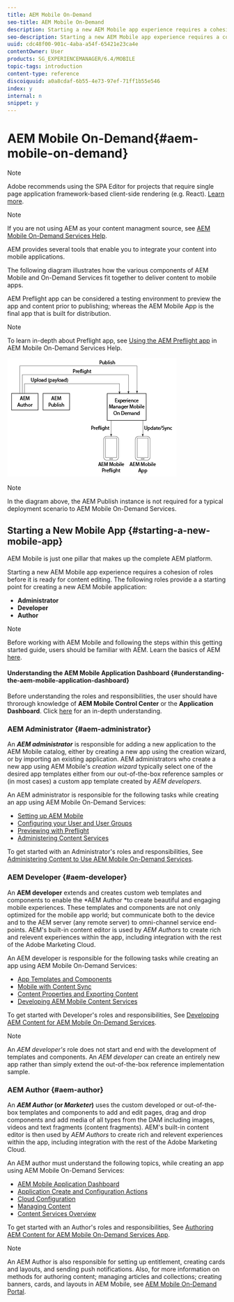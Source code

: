 ```yaml
---
title: AEM Mobile On-Demand
seo-title: AEM Mobile On-Demand
description: Starting a new AEM Mobile app experience requires a cohesion of roles before it is ready for content editing. Follow this page to get started with AEM mobile On-Demand services.
seo-description: Starting a new AEM Mobile app experience requires a cohesion of roles before it is ready for content editing. Follow this page to get started with AEM mobile On-Demand services.
uuid: cdc48f00-901c-4aba-a54f-65421e23ca4e
contentOwner: User
products: SG_EXPERIENCEMANAGER/6.4/MOBILE
topic-tags: introduction
content-type: reference
discoiquuid: a0a8cdaf-6b55-4e73-97ef-71ff1b55e546
index: y
internal: n
snippet: y
---
```


# AEM Mobile On-Demand{#aem-mobile-on-demand}

>[!NOTE]
>
>Adobe recommends using the SPA Editor for projects that require single page application framework-based client-side rendering (e.g. React). [Learn more](../../sites/developing/using/spa-overview.md).

>[!NOTE]
>
>If you are not using AEM as your content managment source, see [AEM Mobile On-Demand Services Help](https://helpx.adobe.com/digital-publishing-solution/topics.html).

AEM provides several tools that enable you to integrate your content into mobile applications.

The following diagram illustrates how the various components of AEM Mobile and On-Demand Services fit together to deliver content to mobile apps.

AEM Preflight app can be considered a testing environment to preview the app and content prior to publishing; whereas the AEM Mobile App is the final app that is built for distribution.

>[!NOTE]
>
>To learn in-depth about Preflight app, see [Using the AEM Preflight app](https://helpx.adobe.com/digital-publishing-solution/help/preflight-app.html) in AEM Mobile On-Demand Services Help.

![](assets/chlimage_1-171.png)

>[!NOTE]
>
>In the diagram above, the AEM Publish instance is not required for a typical deployment scenario to AEM Mobile On-Demand Services.

## Starting a New Mobile App {#starting-a-new-mobile-app}

AEM Mobile is just one pillar that makes up the complete AEM platform.

Starting a new AEM Mobile app experience requires a cohesion of roles before it is ready for content editing. The following roles provide a a starting point for creating a new AEM Mobile application:

* **Administrator**
* **Developer**
* **Author**

>[!NOTE]
>
>Before working with AEM Mobile and following the steps within this getting started guide, users should be familiar with AEM. Learn the basics of AEM [here](../../sites/deploying/using/deploy.md).

#### Understanding the AEM Mobile Application Dashboard {#understanding-the-aem-mobile-application-dashboard}

Before understanding the roles and responsibilities, the user should have throrough knowledge of **AEM Mobile Control Center** or the **Application** **Dashboard**. Click [here](../../mobile/using/mobile-apps-ondemand-application-dashboard.md) for an in-depth understanding.

### AEM Administrator {#aem-administrator}

An ***AEM administrator*** is responsible for adding a new application to the AEM Mobile catalog, either by creating a new app using the creation wizard, or by importing an existing application. AEM administrators who create a new app using AEM Mobile's *creation wizard* typically select one of the desired app templates either from our out-of-the-box reference samples or (in most cases) a custom app template created by *AEM developers.*

An AEM administrator is responsible for the following tasks while creating an app using AEM Mobile On-Demand Services:

* [Setting up AEM Mobile](../../mobile/using/aem-mobile-setup.md)
* [Configuring your User and User Groups](../../mobile/using/aem-mobile-configure-users.md)
* [Previewing with Preflight](../../mobile/using/aem-mobile-manage-ondemand-services.md)
* [Administering Content Services](/mobile/using/content-services)

To get started with an Administrator's roles and responsibilities, See [Administering Content to Use AEM Mobile On-Demand Services](../../mobile/using/aem-mobile.md).

### AEM Developer {#aem-developer}

An **AEM developer** extends and creates custom web templates and components to enable the *AEM Author *to create beautiful and engaging mobile experiences. These templates and components are not only optimized for the mobile app world; but communicate both to the device and to the AEM server (any remote server) to omni-channel service end-points. AEM's built-in content editor is used by *AEM Authors* to create rich and relevent experiences within the app, including integration with the rest of the Adobe Marketing Cloud.

An AEM developer is responsible for the following tasks while creating an app using AEM Mobile On-Demand Services:

* [App Templates and Components](../../mobile/using/app-templates-and-components1.md)
* [Mobile with Content Sync](../../mobile/using/mobile-ondemand-contentsync.md)
* [Content Properties and Exporting Content](../../mobile/using/on-demand-content-properties-exporting.md)
* [Developing AEM Mobile Content Services](../../mobile/using/developing-content-services.md)

To get started with Developer's roles and responsibilities, See [Developing AEM Content for AEM Mobile On-Demand Services](../../mobile/using/aem-mobile-on-demand.md).

>[!NOTE]
>
>An *AEM developer's* role does not start and end with the development of templates and components. An *AEM developer* can create an entirely new app rather than simply extend the out-of-the-box reference implementation sample.

### AEM Author {#aem-author}

An ***AEM Author* (or *Marketer*)** uses the custom developed or out-of-the-box templates and components to add and edit pages, drag and drop components and add media of all types from the DAM including images, videos and text fragments (content fragments). AEM's built-in content editor is then used by *AEM Authors* to create rich and relevent experiences within the app, including integration with the rest of the Adobe Marketing Cloud.

An AEM author must understand the following topics, while creating an app using AEM Mobile On-Demand Services:

* [AEM Mobile Application Dashboard](../../mobile/using/mobile-apps-ondemand-application-dashboard.md)
* [Application Create and Configuration Actions](../../mobile/using/mobile-apps-ondemand-application-create-configure-action.md)
* [Cloud Configuration](../../mobile/using/mobile-on-demand-associating-an-On-Demand-app-to-cloud-configuration.md)
* [Managing Content](../../mobile/using/mobile-apps-ondemand-manage-content-ondemand.md)
* [Content Services Overview](/mobile/using/content-as-a-service)

To get started with an Author's roles and responsibilities, See [Authoring AEM Content for AEM Mobile On-Demand Services App](../../mobile/using/mobile-apps-ondemand.md).

>[!NOTE]
>
>An AEM Author is also responsible for setting up entitlement, creating cards and layouts, and sending push notifications. Also, for more information on methods for authoring content; managing articles and collections; creating banners, cards, and layouts in AEM Mobile, see [AEM Mobile On-Demand Portal](https://helpx.adobe.com/digital-publishing-solution/topics.html#dynamicpod_reference_2).

